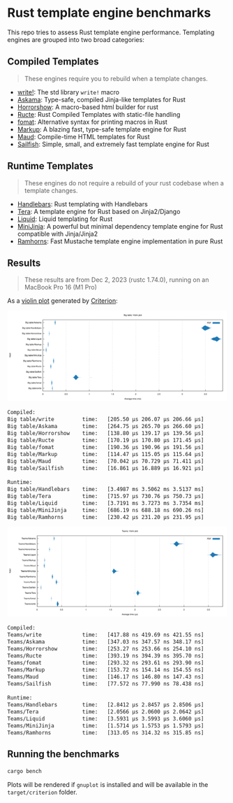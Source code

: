 # Rust template engine benchmarks

This repo tries to assess Rust template engine performance. Templating engines are grouped into two broad categories:

## Compiled Templates

> These engines require you to rebuild when a template changes.

- [write!][write]: The std library `write!` macro
- [Askama][askama]: Type-safe, compiled Jinja-like templates for Rust
- [Horrorshow][horrorshow]: A macro-based html builder for rust
- [Ructe][ructe]: Rust Compiled Templates with static-file handling
- [fomat][fomat]: Alternative syntax for printing macros in Rust
- [Markup][markup]: A blazing fast, type-safe template engine for Rust
- [Maud][maud]: Compile-time HTML templates for Rust
- [Sailfish][sailfish]: Simple, small, and extremely fast template engine for Rust

[write]: https://doc.rust-lang.org/std/macro.write.html
[askama]: https://github.com/djc/askama
[horrorshow]: https://github.com/Stebalien/horrorshow-rs
[ructe]: https://github.com/kaj/ructe
[fomat]: https://github.com/krdln/fomat-macros
[markup]: https://github.com/utkarshkukreti/markup.rs
[maud]: https://github.com/lambda-fairy/maud
[sailfish]: https://github.com/Kogia-sima/sailfish

## Runtime Templates

> These engines do not require a rebuild of your rust codebase when a template changes.

- [Handlebars][handlebars]: Rust templating with Handlebars
- [Tera][tera]: A template engine for Rust based on Jinja2/Django
- [Liquid][liquid]: Liquid templating for Rust
- [MiniJinja][minijinja]: A powerful but minimal dependency template engine for Rust compatible with Jinja/Jinja2
- [Ramhorns][ramhorns]: Fast Mustache template engine implementation in pure Rust

[handlebars]: https://github.com/sunng87/handlebars-rust
[tera]: https://github.com/Keats/tera
[liquid]: https://github.com/cobalt-org/liquid-rust
[minijinja]: https://github.com/mitsuhiko/minijinja
[ramhorns]: https://github.com/maciejhirsz/ramhorns

## Results

> These results are from Dec 2, 2023 (rustc 1.74.0), running on an MacBook Pro 16 (M1 Pro)

As a [violin plot] generated by [Criterion]:

[violin plot]: https://en.wikipedia.org/wiki/Violin_plot
[Criterion]: https://japaric.github.io/criterion.rs/

![Big table violin plot](big-table.svg)

```
Compiled:
Big table/write         time:   [205.50 µs 206.07 µs 206.66 µs]
Big table/Askama        time:   [264.75 µs 265.70 µs 266.60 µs]
Big table/Horrorshow    time:   [138.80 µs 139.17 µs 139.56 µs]
Big table/Ructe         time:   [170.19 µs 170.80 µs 171.45 µs]
Big table/fomat         time:   [190.36 µs 190.96 µs 191.56 µs]
Big table/Markup        time:   [114.47 µs 115.05 µs 115.64 µs]
Big table/Maud          time:   [70.042 µs 70.729 µs 71.411 µs]
Big table/Sailfish      time:   [16.861 µs 16.889 µs 16.921 µs]

Runtime:
Big table/Handlebars    time:   [3.4987 ms 3.5062 ms 3.5137 ms]
Big table/Tera          time:   [715.97 µs 730.76 µs 750.73 µs]
Big table/Liquid        time:   [3.7191 ms 3.7273 ms 3.7354 ms]
Big table/MiniJinja     time:   [686.19 ns 688.18 ns 690.26 ns]
Big table/Ramhorns      time:   [230.42 µs 231.20 µs 231.95 µs]
```

![Teams violin plot](teams.svg)

```
Compiled:
Teams/write             time:   [417.88 ns 419.69 ns 421.55 ns]
Teams/Askama            time:   [347.03 ns 347.57 ns 348.17 ns]
Teams/Horrorshow        time:   [253.27 ns 253.66 ns 254.10 ns]
Teams/Ructe             time:   [393.19 ns 394.39 ns 395.70 ns]
Teams/fomat             time:   [293.32 ns 293.61 ns 293.90 ns]
Teams/Markup            time:   [153.72 ns 154.14 ns 154.55 ns]
Teams/Maud              time:   [146.17 ns 146.80 ns 147.43 ns]
Teams/Sailfish          time:   [77.572 ns 77.990 ns 78.438 ns]

Runtime:
Teams/Handlebars        time:   [2.8412 µs 2.8457 µs 2.8506 µs]
Teams/Tera              time:   [2.0566 µs 2.0600 µs 2.0642 µs]
Teams/Liquid            time:   [3.5931 µs 3.5993 µs 3.6060 µs]
Teams/MiniJinja         time:   [1.5714 µs 1.5753 µs 1.5793 µs]
Teams/Ramhorns          time:   [313.05 ns 314.32 ns 315.85 ns]
```

## Running the benchmarks

```bash
cargo bench
```

Plots will be rendered if `gnuplot` is installed and will be available in the `target/criterion` folder.
